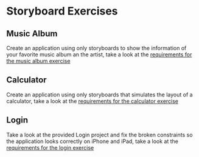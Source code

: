 # Storyboard Exercises

## Music Album
Create an application using only storyboards to show the information of your favorite music album an the artist, take a look at the [requirements for the music album exercise](/MusicAlbum)

## Calculator
Create an application using only storyboards that simulates the layout of a calculator, take a look at the [requirements for the calculator exercise](/Calculator)

## Login
Take a look at the provided Login project and fix the broken constraints so the application looks correctly on iPhone and iPad, take a look at the [requirements for the login exercise](/Login)
